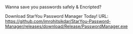 Wanna save you passwords safely & Encripted?

Download StarYou Password Manager Today!
URL: https://github.com/imrohitsikdar/StarYou-Password-Manager/releases/download/Release/PasswordManager.exe

